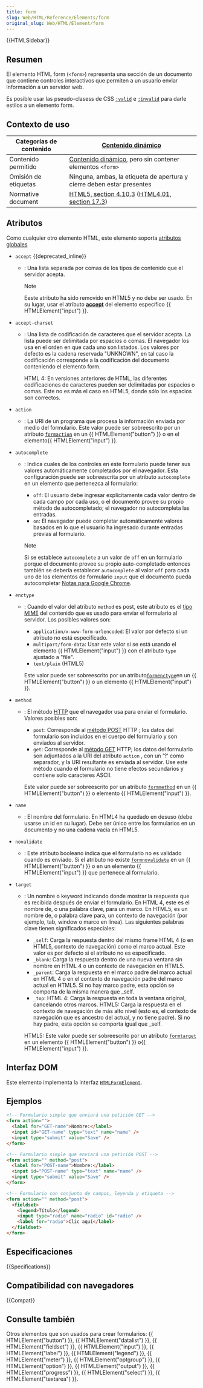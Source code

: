 ```yaml
---
title: form
slug: Web/HTML/Reference/Elements/form
original_slug: Web/HTML/Element/form
---
```


{{HTMLSidebar}}

## Resumen

El elemento HTML form (`<form>`) representa una sección de un documento que contiene controles interactivos que permiten a un usuario enviar información a un servidor web.

Es posible usar las pseudo-clasess de CSS [`:valid`](/es/docs/Web/CSS/:valid) e [`:invalid`](/es/docs/Web/CSS/:invalid) para darle estilos a un elemento form.

## Contexto de uso

| Categorías de contenido | [Contenido dinámico](/es/docs/Web/HTML/Guides/Content_categories#flow_content)                                                                                                          |
| ----------------------- | --------------------------------------------------------------------------------------------------------------------------------------------------------------------------------------- |
| Contenido permitido     | [Contenido dinámico](/es/docs/Web/HTML/Guides/Content_categories#flow_content), pero sin contener elementos `<form>`                                                                    |
| Omisión de etiquetas    | Ninguna, ambas, la etiqueta de apertura y cierre deben estar presentes                                                                                                                  |
| Normative document      | [HTML5, section 4.10.3](https://www.w3.org/TR/html5/forms.html#the-form-element) ([HTML4.01, section 17.3](https://www.w3.org/TR/1999/REC-html401-19991224/interact/forms.html#h-17.3)) |

## Atributos

Como cualquier otro elemento HTML, este elemento soporta [atributos globales](/es/docs/Web/HTML/Reference/Global_attributes)

- `accept` {{deprecated_inline}}
  - : Una lista separada por comas de los tipos de contenido que el servidor acepta.

    > [!NOTE]
    > Eeste atributo ha sido removido en HTML5 y no debe ser usado. En su lugar, usar el atributo **[accept](/es/docs/Web/HTML/Reference/Elements/input#attr-accept)** del elemento específico {{ HTMLElement("input") }}.

- `accept-charset`
  - : Una lista de codificación de caracteres que el servidor acepta. La lista puede ser delimitada por espacios o comas. El navegador los usa en el orden en que cada uno son listados. Los valores por defecto es la cadena reservada "UNKNOWN", en tal caso la codificación corresponde a la codificación del documento conteniendo el elemento form.

    HTML 4: En versiones anteriores de HTML, las diferentes codificaciones de caracteres pueden ser delimitadas por espacios o comas. Este no es más el caso en HTML5, donde sólo los espacios son correctos.

- `action`
  - : La URI de un programa que procesa la información enviada por medio del formulario. Este valor puede ser sobreescrito por un atributo [`formaction`](/es/docs/Web/HTML/Reference/Elements/button#formaction) en un {{ HTMLElement("button") }} o en el elemento{{ HTMLElement("input") }}.
- `autocomplete`
  - : Indica cuales de los controles en este formulario puede tener sus valores automáticamente completados por el navegador. Esta configuración puede ser sobreescrita por un atributo `autocomplete` en un elemento que pertenezca al formulario:
    - `off`: El usuario debe ingresar explicitamente cada valor dentro de cada campo por cada uso, o el documento provee su propio método de autocompletado; el navegador no autocompleta las entradas.
    - `on`: El navegador puede completar automáticamente valores basados en lo que el usuario ha ingresado durante entradas previas al formulario.

    > [!NOTE]
    > Si se establece `autocomplete` a un valor de `off` en un formulario porque el documento provee su propio auto-completado entonces también se debería establecer `autocomplete` al valor `off` para cada uno de los elementos de formulario `input` que el documento pueda autocompletar [Notas para Google Chrome](#notas_para_google_chrome).

- `enctype`
  - : Cuando el valor del atributo `method` es post, este atributo es el [tipo MIME](http://en.wikipedia.org/wiki/Mime_type) del contenido que es usado para enviar el formulario al servidor.
    Los posibles valores son:
    - `application/x-www-form-urlencoded`: El valor por defecto si un atributo no está especificado.
    - `multipart/form-data`: Usar este valor si se está usando el elemento {{ HTMLElement("input") }} con el atributo `type` ajustado a "file".
    - `text/plain` (HTML5)

    Este valor puede ser sobreescrito por un atributo[`formenctype`](/es/docs/Web/HTML/Reference/Elements/button#formenctype)en un {{ HTMLElement("button") }} o un elemento {{ HTMLElement("input") }}.

- `method`
  - : El método [HTTP](https://www.w3.org/Protocols/rfc2616/rfc2616.html) que el navegador usa para enviar el formulario. Valores posibles son:
    - `post`: Corresponde al [método POST](https://www.w3.org/Protocols/rfc2616/rfc2616-sec9.html#sec9.5) HTTP ; los datos del formulario son incluidos en el cuerpo del formulario y son enviados al servidor.
    - `get`: Corresponde al [método GET](https://www.w3.org/Protocols/rfc2616/rfc2616-sec9.html#sec9.3) HTTP; los datos del formulario son adjuntados a la URI del atributo `action` , con un '?' como separador, y la URI resultante es enviada al servidor. Use este método cuando el formulario no tiene efectos secundarios y contiene solo caracteres ASCII.

    Este valor puede ser sobreescrito por un atributo [`formmethod`](/es/docs/Web/HTML/Reference/Elements/button#formmethod) en un {{ HTMLElement("button") }} o elemento {{ HTMLElement("input") }}.

- `name`
  - : El nombre del formulario. En HTML4 ha quedado en desuso (debe usarse un id en su lugar). Debe ser único entre los formularios en un documento y no una cadena vacia en HTML5.
- `novalidate`
  - : Este atributo booleano indica que el formulario no es validado cuando es enviado. Si el atributo no existe [`formnovalidate`](/es/docs/Web/HTML/Reference/Elements/button#formnovalidate) en un {{ HTMLElement("button") }} o en un elemento {{ HTMLElement("input") }} que pertenece al formulario.
- `target`
  - : Un nombre o keyword indicando donde mostrar la respuesta que es recibida después de enviar el formulario. En HTML 4, este es el nombre de, o una palabra clave, para un marco. En HTML5, es un nombre de, o palabra clave para, un contexto de navegación (por ejemplo, tab, window o marco en línea). Las siguientes palabras clave tienen significados especiales:
    - `_self`: Carga la respuesta dentro del mismo frame HTML 4 (o en HTML5, contexto de navegación) como el marco actual. Este valor es por defecto si el atributo no es especificado.
    - `_blank`: Carga la respuesta dentro de una nueva ventana sin nombre en HTML 4 o un contexto de navegación en HTML5.
    - `_parent`: Carga la respuesta en el marco padre del marco actual en HTML 4 o en el contexto de navegación padre del marco actual en HTML5. Si no hay marco padre, esta opción se comporta de la misma manera que \_self.
    - `_top`: HTML 4: Carga la respuesta en toda la ventana original, cancelando otros marcos. HTML5: Carga la respuesta en el contexto de navegación de más alto nivel (esto es, el contexto de navegación que es ancestro del actual, y no tiene padre). Si no hay padre, esta opción se comporta igual que \_self.

    HTML5: Este valor puede ser sobreescrito por un atributo [`formtarget`](/es/docs/Web/HTML/Reference/Elements/button#formtarget) en un elemento {{ HTMLElement("button") }} o{{ HTMLElement("input") }}.

## Interfaz DOM

Este elemento implementa la interfaz [`HTMLFormElement`](/es/docs/Web/API/HTMLFormElement).

## Ejemplos

```html
<!-- Formulario simple que enviará una petición GET -->
<form action="">
  <label for="GET-name">Nombre:</label>
  <input id="GET-name" type="text" name="name" />
  <input type="submit" value="Save" />
</form>

<!-- Formulario simple que enviará una petición POST -->
<form action="" method="post">
  <label for="POST-name">Nombre:</label>
  <input id="POST-name" type="text" name="name" />
  <input type="submit" value="Save" />
</form>

<!-- Formulario con conjunto de campos, leyenda y etiqueta -->
<form action="" method="post">
  <fieldset>
    <legend>Título</legend>
    <input type="radio" name="radio" id="radio" />
    <label for="radio">Clic aquí</label>
  </fieldset>
</form>
```

## Especificaciones

{{Specifications}}

## Compatibilidad con navegadores

{{Compat}}

## Consulte también

Otros elementos que son usados para crear formularios: {{ HTMLElement("button") }}, {{ HTMLElement("datalist") }}, {{ HTMLElement("fieldset") }}, {{ HTMLElement("input") }}, {{ HTMLElement("label") }}, {{ HTMLElement("legend") }}, {{ HTMLElement("meter") }}, {{ HTMLElement("optgroup") }}, {{ HTMLElement("option") }}, {{ HTMLElement("output") }}, {{ HTMLElement("progress") }}, {{ HTMLElement("select") }}, {{ HTMLElement("textarea") }}.
